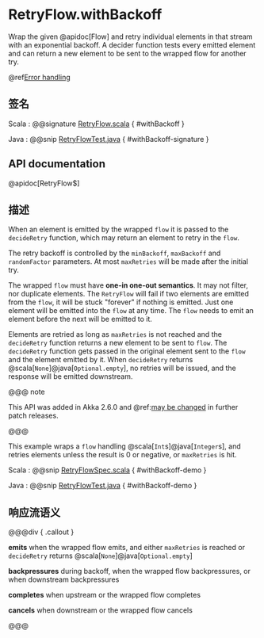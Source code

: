# RetryFlow.withBackoff

Wrap the given @apidoc[Flow] and retry individual elements in that stream with an exponential backoff. A decider function tests every emitted element and can return a new element to be sent to the wrapped flow for another try.

@ref[Error handling](../index.md#error-handling)

## 签名

Scala
:   @@signature [RetryFlow.scala](/akka-stream/src/main/scala/akka/stream/scaladsl/RetryFlow.scala) { #withBackoff }

Java
:   @@snip [RetryFlowTest.java](/akka-stream-tests/src/test/java/akka/stream/javadsl/RetryFlowTest.java) { #withBackoff-signature }

## API documentation

@apidoc[RetryFlow$]

## 描述

When an element is emitted by the wrapped `flow` it is passed to the `decideRetry` function, which may return an element to retry in the `flow`. 

The retry backoff is controlled by the `minBackoff`, `maxBackoff` and `randomFactor` parameters.
At most `maxRetries` will be made after the initial try.

The wrapped `flow` must have **one-in one-out semantics**. It may not filter, nor duplicate elements. The `RetryFlow` will fail if two elements are emitted from the `flow`, it will be stuck "forever" if nothing is emitted. Just one element will be emitted into the `flow` at any time. The `flow` needs to emit an element before the next will be emitted to it. 

Elements are retried as long as `maxRetries` is not reached and the `decideRetry` function returns a new element to be sent to `flow`. The `decideRetry` function gets passed in the original element sent to the `flow` and the element emitted by it.
When `decideRetry` returns @scala[`None`]@java[`Optional.empty`], no retries will be issued, and the response will be emitted downstream.

@@@ note

This API was added in Akka 2.6.0 and @ref:[may be changed](../../../common/may-change.md) in further patch releases.

@@@

This example wraps a `flow` handling @scala[`Int`s]@java[`Integer`s], and retries elements unless the result is 0 or negative, or `maxRetries` is hit.

Scala
:   @@snip [RetryFlowSpec.scala](/akka-stream-tests/src/test/scala/akka/stream/scaladsl/RetryFlowSpec.scala) { #withBackoff-demo }

Java
:   @@snip [RetryFlowTest.java](/akka-stream-tests/src/test/java/akka/stream/javadsl/RetryFlowTest.java) { #withBackoff-demo }

## 响应流语义

@@@div { .callout }

**emits** when the wrapped flow emits, and either `maxRetries` is reached or `decideRetry` returns @scala[`None`]@java[`Optional.empty`]

**backpressures** during backoff, when the wrapped flow backpressures, or when downstream backpressures

**completes** when upstream or the wrapped flow completes

**cancels** when downstream or the wrapped flow cancels

@@@
